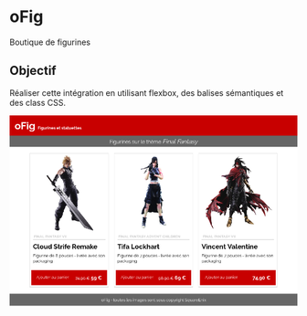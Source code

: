# oFig

Boutique de figurines

## Objectif 

Réaliser cette intégration en utilisant flexbox, des balises sémantiques et des class CSS.

![resultat](images/resultat.png)
